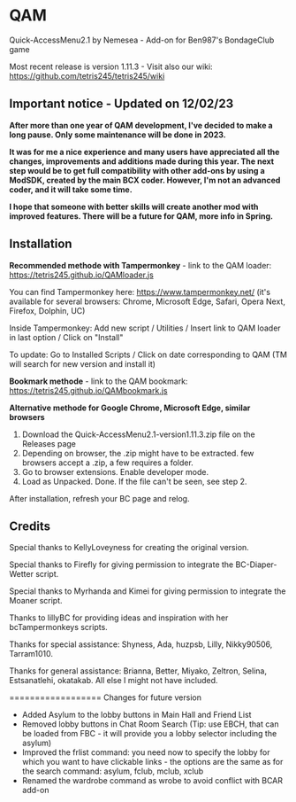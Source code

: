 # QAM

Quick-AccessMenu2.1 by Nemesea - Add-on for Ben987's BondageClub game 

Most recent release is version 1.11.3 - Visit also our wiki: https://github.com/tetris245/tetris245/wiki

## Important notice - Updated on 12/02/23

**After more than one year of QAM development, I've decided to make a long pause. Only some maintenance will be done in 2023.**

**It was for me a nice experience and many users have appreciated all the changes, improvements and additions made during this year. The next step would be to get full compatibility with other add-ons by using a ModSDK, created by the main BCX coder. However, I'm not an advanced coder, and it will take some time.**

**I hope that someone with better skills will create another mod with improved features. There will be a future for QAM, more info in Spring.** 
 
## Installation 

**Recommended methode with Tampermonkey** - link to the QAM loader: https://tetris245.github.io/QAMloader.js

You can find Tampermonkey here: https://www.tampermonkey.net/ (it's available for several browsers: Chrome, Microsoft Edge, Safari, Opera Next, Firefox, Dolphin, UC)

Inside Tampermonkey: Add new script / Utilities / Insert link to QAM loader in last option / Click on "Install"

To update: Go to Installed Scripts / Click on date corresponding to QAM (TM will search for new version and install it)

**Bookmark methode** - link to the QAM bookmark: https://tetris245.github.io/QAMbookmark.js

**Alternative methode for Google Chrome, Microsoft Edge, similar browsers**
1. Download the Quick-AccessMenu2.1-version1.11.3.zip file on the Releases page
2. Depending on browser, the .zip might have to be extracted. few browsers accept a .zip, a few requires a folder.
3. Go to browser extensions. Enable developer mode.
4. Load as Unpacked. Done. If the file can't be seen, see step 2.

After installation, refresh your BC page and relog.

## Credits

Special thanks to KellyLoveyness for creating the original version.

Special thanks to Firefly for giving permission to integrate the BC-Diaper-Wetter script.

Special thanks to Myrhanda and Kimei for giving permission to integrate the Moaner script.

Thanks to lillyBC for providing ideas and inspiration with her bcTampermonkeys scripts.

Thanks for special assistance:
Shyness, Ada, huzpsb, Lilly, Nikky90506, Tarram1010.

Thanks for general assistance:
Brianna, Better, Miyako, Zeltron, Selina, Estsanatlehi, okatakab.
All else I might not have included.

==================
Changes for future version

* Added Asylum to the lobby buttons in Main Hall and Friend List
* Removed lobby buttons in Chat Room Search (Tip: use EBCH, that can be loaded from FBC - it will provide you a lobby selector including the asylum)
* Improved the frlist command: you need now to specify the lobby for which you want to have clickable links - the options are the same as for the search command: asylum, fclub, mclub, xclub
* Renamed the wardrobe command as wrobe to avoid conflict with BCAR add-on








